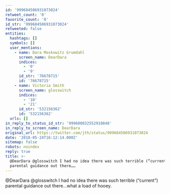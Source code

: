 ```yaml
---
id: '999684506931073024'
retweet_count: '0'
favorite_count: '0'
id_str: '999684506931073024'
retweeted: false
entities:
  hashtags: []
  symbols: []
  user_mentions:
    - name: Dara Moskowitz Grumdahl
      screen_name: DearDara
      indices:
        - '0'
        - '9'
      id_str: '76678715'
      id: '76678715'
    - name: Victoria Smith
      screen_name: glosswitch
      indices:
        - '10'
        - '21'
      id_str: '532156362'
      id: '532156362'
  urls: []
in_reply_to_status_id_str: '999680832552910848'
in_reply_to_screen_name: DearDara
original_url: https://twitter.com/jth/status/999684506931073024
date: '2018-05-24T16:12:14.000Z'
sitemap: false
robots: noindex
reply: true
title: >-
  @DearDara @glosswitch I had no idea there was such terrible (“current”)
  parental guidance out there……
---
```


@DearDara @glosswitch I had no idea there was such terrible (“current”) parental guidance out there…what a load of hooey.